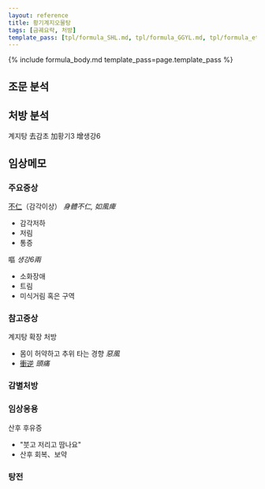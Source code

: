 ```yaml
---
layout: reference
title: 황기계지오물탕
tags: [금궤요략, 처방]
template_pass: [tpl/formula_SHL.md, tpl/formula_GGYL.md, tpl/formula_etc.md]
---
```


{% include formula_body.md template_pass=page.template_pass %}


## 조문 분석


## 처방 분석

계지탕 去감초 加황기3 增생강6


## 임상메모

### 주요증상

[不仁]({{site.sympurl}}/불인)（감각이상） _身體不仁, 如風痺_
* 감각저하
* 저림
* 통증

嘔 _생강6兩_
* 소화장애
* 트림
* 미식거림 혹은 구역


### 참고증상

계지탕 확장 처방
* 몸이 허약하고 추위 타는 경향 _惡風_
* [衝逆]({{site.sympurl}}/충역) _頭痛_

### 감별처방


### 임상응용

산후 후유증
* "붓고 저리고 땀나요"
* 산후 회복、보약



### 탕전
